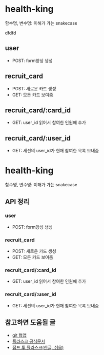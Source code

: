 # health-king

함수명, 변수명: 이해가 가는 snakecase

dfdfd

## user

- POST: form양싱 생성

## recruit_card

- POST: 새로운 카드 생성
- GET: 모든 카드 보여줌

## recruit_card/:card_id

- GET: user_id 읽어서 참여한 인원에 추가

## recruit_card/:user_id

- GET: 세션의 user_id가 현재 참여한 목록 보내줌

# health-king

함수명, 변수명: 이해가 가는 snakecase

## API 정리

### user

- POST: form양싱 생성

### recruit_card

- POST: 새로운 카드 생성
- GET: 모든 카드 보여줌

### recruit_card/:card_id

- GET: user_id 읽어서 참여한 인원에 추가

### recruit_card/:user_id

- GET: 세션의 user_id가 현재 참여한 목록 보내줌

## 참고하면 도움될 글

- <a href="https://gmlwjd9405.github.io/2018/05/11/types-of-git-branch.html">git 협업</a>
- <a href="https://flask.palletsprojects.com/en/2.1.x/">플라스크 공식문서 </a>
- <a href="https://wikidocs.net/book/4542">점프 투 플라스크(한글, 쉬움) </a>
